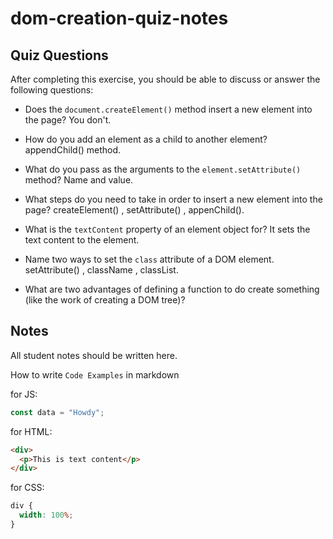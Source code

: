 # dom-creation-quiz-notes

## Quiz Questions

After completing this exercise, you should be able to discuss or answer the following questions:

- Does the `document.createElement()` method insert a new element into the page?
You don't.

- How do you add an element as a child to another element?
appendChild() method.

- What do you pass as the arguments to the `element.setAttribute()` method?
Name and value.

- What steps do you need to take in order to insert a new element into the page?
createElement() , setAttribute() , appenChild().

- What is the `textContent` property of an element object for?
It sets the text content to the element.

- Name two ways to set the `class` attribute of a DOM element.
setAttribute() , className , classList.

- What are two advantages of defining a function to do create something (like the work of creating a DOM tree)?



## Notes

All student notes should be written here.


How to write `Code Examples` in markdown

for JS:

```javascript
const data = "Howdy";
```

for HTML:

```html
<div>
  <p>This is text content</p>
</div>
```

for CSS:

```css
div {
  width: 100%;
}
```
